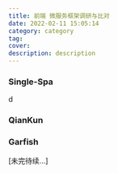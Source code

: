 ```yaml
---
title: 前端 微服务框架调研与比对
date: 2022-02-11 15:05:14
category: category
tag:
cover:
description: description
---
```


### Single-Spa

d

### QianKun



### Garfish



[未完待续...]